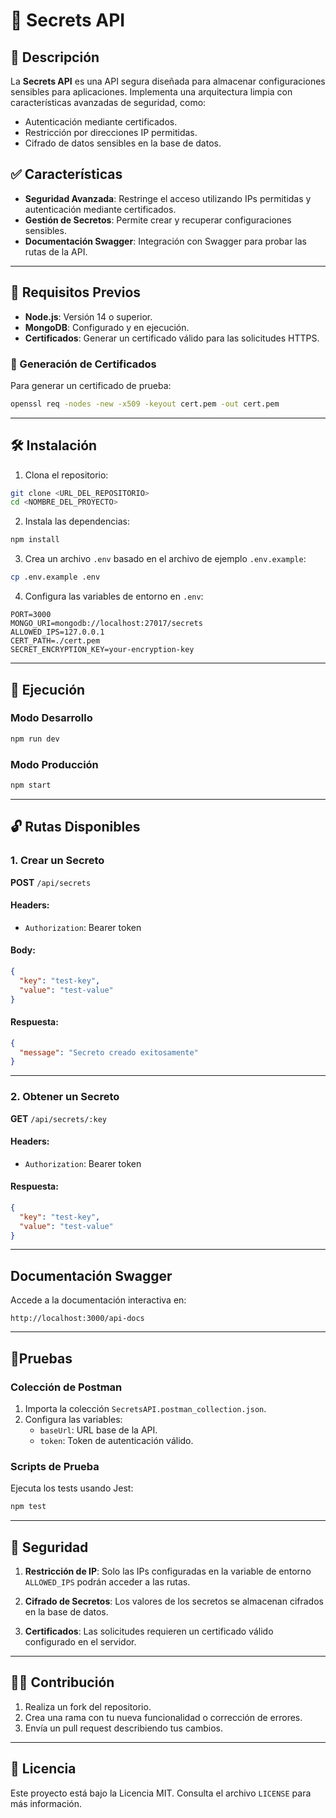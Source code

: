 # 🚀 Secrets API

## 🪪 Descripción

La **Secrets API** es una API segura diseñada para almacenar configuraciones sensibles para aplicaciones. Implementa una arquitectura limpia con características avanzadas de seguridad, como:

- Autenticación mediante certificados.
- Restricción por direcciones IP permitidas.
- Cifrado de datos sensibles en la base de datos.

## ✅ Características

- **Seguridad Avanzada**: Restringe el acceso utilizando IPs permitidas y autenticación mediante certificados.
- **Gestión de Secretos**: Permite crear y recuperar configuraciones sensibles.
- **Documentación Swagger**: Integración con Swagger para probar las rutas de la API.

---

## 📑 Requisitos Previos

- **Node.js**: Versión 14 o superior.
- **MongoDB**: Configurado y en ejecución.
- **Certificados**: Generar un certificado válido para las solicitudes HTTPS.

### 🔖 Generación de Certificados

Para generar un certificado de prueba:

```bash
openssl req -nodes -new -x509 -keyout cert.pem -out cert.pem
```

---

## 🛠️ Instalación

1. Clona el repositorio:

```bash
git clone <URL_DEL_REPOSITORIO>
cd <NOMBRE_DEL_PROYECTO>
```

2. Instala las dependencias:

```bash
npm install
```

3. Crea un archivo `.env` basado en el archivo de ejemplo `.env.example`:

```bash
cp .env.example .env
```

4. Configura las variables de entorno en `.env`:

```env
PORT=3000
MONGO_URI=mongodb://localhost:27017/secrets
ALLOWED_IPS=127.0.0.1
CERT_PATH=./cert.pem
SECRET_ENCRYPTION_KEY=your-encryption-key
```

---

## 🔧 Ejecución

### Modo Desarrollo

```bash
npm run dev
```

### Modo Producción

```bash
npm start
```

---

## 🔓 Rutas Disponibles

### 1. Crear un Secreto

**POST** `/api/secrets`

#### Headers:
- `Authorization`: Bearer token

#### Body:
```json
{
  "key": "test-key",
  "value": "test-value"
}
```

#### Respuesta:
```json
{
  "message": "Secreto creado exitosamente"
}
```

---

### 2. Obtener un Secreto

**GET** `/api/secrets/:key`

#### Headers:
- `Authorization`: Bearer token

#### Respuesta:
```json
{
  "key": "test-key",
  "value": "test-value"
}
```

---

## Documentación Swagger

Accede a la documentación interactiva en:

```
http://localhost:3000/api-docs
```

---

## 🧪Pruebas

### Colección de Postman

1. Importa la colección `SecretsAPI.postman_collection.json`.
2. Configura las variables:
   - `baseUrl`: URL base de la API.
   - `token`: Token de autenticación válido.

### Scripts de Prueba

Ejecuta los tests usando Jest:

```bash
npm test
```

---

## 🔐 Seguridad

1. **Restricción de IP**:
   Solo las IPs configuradas en la variable de entorno `ALLOWED_IPS` podrán acceder a las rutas.

2. **Cifrado de Secretos**:
   Los valores de los secretos se almacenan cifrados en la base de datos.

3. **Certificados**:
   Las solicitudes requieren un certificado válido configurado en el servidor.

---

## 👨‍💻 Contribución

1. Realiza un fork del repositorio.
2. Crea una rama con tu nueva funcionalidad o corrección de errores.
3. Envía un pull request describiendo tus cambios.

---

## 📜 Licencia

Este proyecto está bajo la Licencia MIT. Consulta el archivo `LICENSE` para más información.
